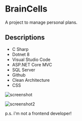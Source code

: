 # BrainCells

A project to manage personal plans.


## Descriptions

  - C Sharp
  - Dotnet 8
  - Visual Studio Code
  - ASP.NET Core MVC 
  - SQL Server
  - Github
  - Clean Architecture
  - CSS


![screenshot](https://github.com/user-attachments/assets/92652366-8e46-453a-865d-31f50bdabe84)


![screenshot2](https://github.com/user-attachments/assets/aa99e5f5-753a-4ce1-8279-6d68a2aa2c81)


p.s. i'm not a frontend developer!
